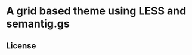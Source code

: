 A grid based theme using LESS and semantig.gs
=============================================




License
-------
